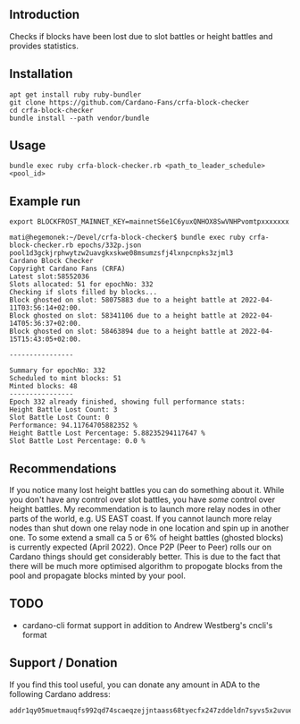 ## Introduction

Checks if blocks have been lost due to slot battles or height battles and provides statistics.

## Installation
```
apt get install ruby ruby-bundler
git clone https://github.com/Cardano-Fans/crfa-block-checker
cd crfa-block-checker
bundle install --path vendor/bundle
```

## Usage
```
bundle exec ruby crfa-block-checker.rb <path_to_leader_schedule> <pool_id>
```

## Example run
```
export BLOCKFROST_MAINNET_KEY=mainnetS6e1C6yuxQNHOX8SwVNHPvomtpxxxxxxx

mati@hegemonek:~/Devel/crfa-block-checker$ bundle exec ruby crfa-block-checker.rb epochs/332p.json pool1d3gckjrphwytzw2uavgkxskwe08msumzsfj4lxnpcnpks3zjml3
Cardano Block Checker
Copyright Cardano Fans (CRFA)
Latest slot:58552036
Slots allocated: 51 for epochNo: 332
Checking if slots filled by blocks...
Block ghosted on slot: 58075883 due to a height battle at 2022-04-11T03:56:14+02:00.
Block ghosted on slot: 58341106 due to a height battle at 2022-04-14T05:36:37+02:00.
Block ghosted on slot: 58463894 due to a height battle at 2022-04-15T15:43:05+02:00.

----------------

Summary for epochNo: 332
Scheduled to mint blocks: 51
Minted blocks: 48
----------------
Epoch 332 already finished, showing full performance stats:
Height Battle Lost Count: 3
Slot Battle Lost Count: 0
Performance: 94.11764705882352 %
Height Battle Lost Percentage: 5.88235294117647 %
Slot Battle Lost Percentage: 0.0 %
```

## Recommendations
If you notice many lost height battles you can do something about it. While you don't have any control over slot battles, you have *some* control over height battles. My recommendation is to launch more relay nodes in other parts of the world, e.g. US EAST coast. If you cannot launch more relay nodes than shut down one relay node in one location and spin up in another one.
To some extend a small ca 5 or 6% of height battles (ghosted blocks) is currently expected (April 2022). Once P2P (Peer to Peer) rolls our on Cardano things should get considerably better. This is due to the fact that there will be much more optimised algorithm to propogate blocks from the pool and propagate blocks minted by your pool.

## TODO
- cardano-cli format support in addition to Andrew Westberg's cncli's format

## Support / Donation
If you find this tool useful, you can donate any amount in ADA to the following Cardano address:
```
addr1qy05muetmauqfs992qd74scaeqzejjntaass68tyecfx247zddeldn7syvs5x2uvuefk66azhr7lelrj423lxapuxkks90meng
```
